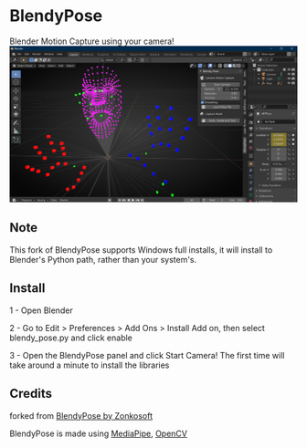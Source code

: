 # BlendyPose
Blender Motion Capture using your camera!
![Screenshot](/screenshots/BlendyPoseScreenshot.png)

## Note
This fork of BlendyPose supports Windows full installs, it will install to Blender's Python path, rather than your system's.

## Install
1 - Open Blender

2 - Go to Edit > Preferences > Add Ons > Install Add on, then select blendy_pose.py and click enable

3 - Open the BlendyPose panel and click Start Camera! The first time will take around a minute to install the libraries

## Credits
forked from [BlendyPose by Zonkosoft](https://github.com/zonkosoft/BlendyPose)

BlendyPose is made using [MediaPipe](https://github.com/google/mediapipe), [OpenCV](https://github.com/opencv/opencv-python) 
